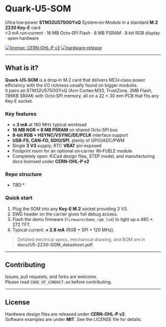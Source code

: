 # Quark‑U5‑SOM
Ultra‑low‑power **STM32U575OGYxQ** System‑on‑Module in a standard **M.2 2230 Key‑E** card  
<3 mA run‑current · 16 MB Octo‑SPI Flash · 8 MB PSRAM · 8‑bit RGB display · open‑hardware

[![license: CERN‑OHL‑P v2](https://img.shields.io/badge/license-CERN--OHL--P%20v2-blue.svg)](LICENSE)
[![hardware‑release](https://img.shields.io/badge/release‑docs-latest-brightgreen.svg)](docs/)

---

## What is it?
**Quark‑U5‑SOM** is a drop‑in M.2 card that delivers MCU‑class power efficiency with the I/O richness usually found on bigger modules.  
It pairs an STM32U575OGYxQ (Arm Cortex‑M33, TrustZone, 2MB Flash, 786KB SRAM) with Octo‑SPI memory, all on a 22 × 30 mm PCB that fits any Key‑E socket.

### Key features
* **< 3 mA** at 160 MHz typical workload  
* **16 MB NOR + 8 MB PSRAM** on shared Octo‑SPI bus  
* **8‑bit RGB + HSYNC/VSYNC/DE/PCLK** interface support  
* **USB‑FS, CAN‑FD, SDIO/SPI**, plenty of GPIO/ADC/PWM  
* Single **3 V3** supply; RTC **VBAT** pin exposed  
* Footprint room for an optional on‑carrier Wi‑Fi/BLE module  
* Completely open: KiCad design files, STEP model, and manufacturing docs licensed under **CERN‑OHL‑P v2**

### Repo structure
* TBD *

### Quick start
1. Plug the SOM into any **Key‑E M.2** socket providing 3 V3.  
2. SWD header on the carrier gives full debug access.  
3. Flash the demo firmware (`firmware/demo_rgb_lcd`) to light up a 480 × 272 TFT.  
4. Typical current: **≈ 2.8 mA** (RGB + SPI + 120 MHz).

> Detailed electrical specs, mechanical drawing, and BOM are in **docs/U5‑2230‑SOM_datasheet.pdf**.

---

## Contributing
Issues, pull requests, and forks are welcome.  
Please read `CODE_OF_CONDUCT.md` before contributing.

---

## License
Hardware design files are released under **CERN‑OHL‑P v2**.  
Software examples are under **MIT**.  See the LICENSE file for details.
